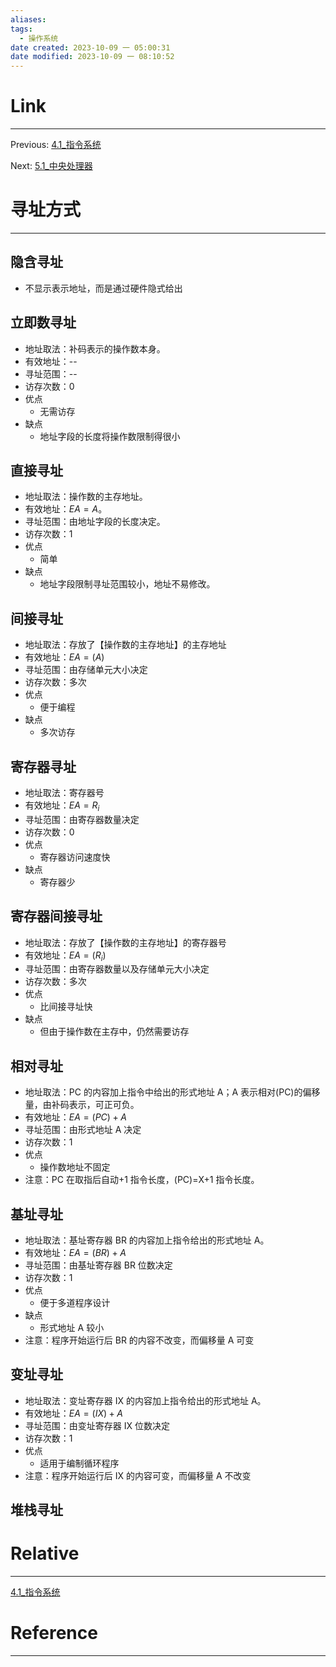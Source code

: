 ```yaml
---
aliases:
tags:
  - 操作系统
date created: 2023-10-09 一 05:00:31
date modified: 2023-10-09 一 08:10:52
---
```


# Link

---

Previous: [4.1_指令系统](4.1_指令系统.md)

Next: [5.1_中央处理器](5.1_中央处理器.md)

# 寻址方式

---

## 隐含寻址

- 不显示表示地址，而是通过硬件隐式给出

## 立即数寻址

- 地址取法：补码表示的操作数本身。
- 有效地址：--
- 寻址范围：--
- 访存次数：0
- 优点
  - 无需访存
- 缺点
  - 地址字段的长度将操作数限制得很小

## 直接寻址

- 地址取法：操作数的主存地址。
- 有效地址：$EA=A$。
- 寻址范围：由地址字段的长度决定。
- 访存次数：1
- 优点
  - 简单
- 缺点
  - 地址字段限制寻址范围较小，地址不易修改。

## 间接寻址

- 地址取法：存放了【操作数的主存地址】的主存地址
- 有效地址：$EA=(A)$
- 寻址范围：由存储单元大小决定
- 访存次数：多次
- 优点
  - 便于编程
- 缺点
  - 多次访存

## 寄存器寻址

- 地址取法：寄存器号
- 有效地址：$EA=R_i$
- 寻址范围：由寄存器数量决定
- 访存次数：0
- 优点
  - 寄存器访问速度快
- 缺点
  - 寄存器少

## 寄存器间接寻址

- 地址取法：存放了【操作数的主存地址】的寄存器号
- 有效地址：$EA=(R_i)$
- 寻址范围：由寄存器数量以及存储单元大小决定
- 访存次数：多次
- 优点
  - 比间接寻址快
- 缺点
  - 但由于操作数在主存中，仍然需要访存

## 相对寻址

- 地址取法：PC 的内容加上指令中给出的形式地址 A；A 表示相对(PC)的偏移量，由补码表示，可正可负。
- 有效地址：$EA=(PC)+A$
- 寻址范围：由形式地址 A 决定
- 访存次数：1
- 优点
  - 操作数地址不固定
- 注意：PC 在取指后自动+1 指令长度，(PC)=X+1 指令长度。

## 基址寻址

- 地址取法：基址寄存器 BR 的内容加上指令给出的形式地址 A。
- 有效地址：$EA=(BR)+A$
- 寻址范围：由基址寄存器 BR 位数决定
- 访存次数：1
- 优点
  - 便于多道程序设计
- 缺点
  - 形式地址 A 较小
- 注意：程序开始运行后 BR 的内容不改变，而偏移量 A 可变

## 变址寻址

- 地址取法：变址寄存器 IX 的内容加上指令给出的形式地址 A。
- 有效地址：$EA=(IX)+A$
- 寻址范围：由变址寄存器 IX 位数决定
- 访存次数：1
- 优点
  - 适用于编制循环程序
- 注意：程序开始运行后 IX 的内容可变，而偏移量 A 不改变

## 堆栈寻址

# Relative

---

[4.1_指令系统](4.1_指令系统.md)

# Reference

---
